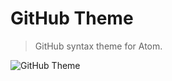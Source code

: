 # GitHub Theme

> GitHub syntax theme for Atom.

![GitHub Theme](http://miwurster.github.io/github-theme/screenshot.png "GitHub Theme")
